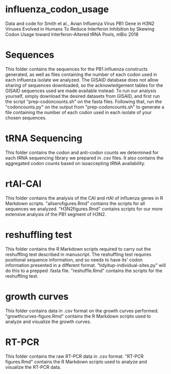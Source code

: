 # influenza_codon_usage
Data and code for Smith et al., Avian Influenza Virus PB1 Gene in H3N2 Viruses Evolved in Humans To Reduce Interferon Inhibition by Skewing Codon Usage toward Interferon-Altered tRNA Pools, mBio 2018

# Sequences
This folder contains the sequences for the PB1 influenza constructs generated, as well as files containing the number of each codon used in each influenza isolate we analyzed.
The GISAID database does not allow sharing of sequences downloaded, so the acknowledgement tables for the GISAID sequences used are made available instead.
To run our analysis yourself, simply download the desired datasets from GISAID, and first run the script "prep-codoncounts.sh" on the fasta files. Following that, run the "codoncounts.py" on the output from "prep-codoncounts.sh" to generate a file containing the number of each codon used in each isolate of your chosen sequences.

# tRNA Sequencing
This folder contains the codon and anti-codon counts we determined for each tRNA sequencing library we prepared in .csv files. It also contains the aggregated codon counts based on isoaccepting tRNA availability.

# rtAI-CAI
This folder contains the analysis of the CAI and rtAI of influenza genes in R Markdown scripts. "allserofigures.Rmd" contains the scripts for all sequences we analyzed. "H3N2figures.Rmd" contains scripts for our more extensive analysis of the PB1 segment of H3N2.

# reshuffling test
This folder contains the R Markdown scripts required to carry out the reshuffling test described in manuscript. The reshuffling test requires positional sequence information, and so needs to have its' codon information presented in a different format. "tidyitup-individual-sites.py" will do this to a prepped .fasta file.
"reshuffle.Rmd" contains the scripts for the reshuffling test.

# growth curves
This folder contains data in .csv format on the growth curves performed. "growthcurves-figure.Rmd" contains the R Markdown scripts used to analyze and visualize the growth curves.

# RT-PCR
This folder contains the raw RT-PCR data in .csv format. "RT-PCR figures.Rmd" contains the R Markdown scripts used to analyze and visualize the RT-PCR data.
